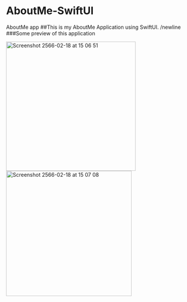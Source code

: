 # AboutMe-SwiftUI
AboutMe app
##This is my AboutMe Application using SwiftUI. /newline
###Some preview of this application

<img width="352" alt="Screenshot 2566-02-18 at 15 06 51" src="https://user-images.githubusercontent.com/57711760/219849902-4641e5ce-5117-4c74-ad3b-ba1f98d7b188.png">
<img width="341" alt="Screenshot 2566-02-18 at 15 07 08" src="https://user-images.githubusercontent.com/57711760/219849803-4cbd9bc4-fdcf-4e29-86fc-2e58f3e50a13.png">

